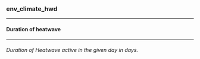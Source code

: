 ### env_climate_hwd



------
#### Duration of heatwave



------
###### Duration of Heatwave active in the given day in days.
